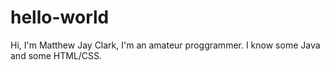 # hello-world

Hi, I'm Matthew Jay Clark, I'm an amateur proggrammer.
I know some Java and some HTML/CSS.
